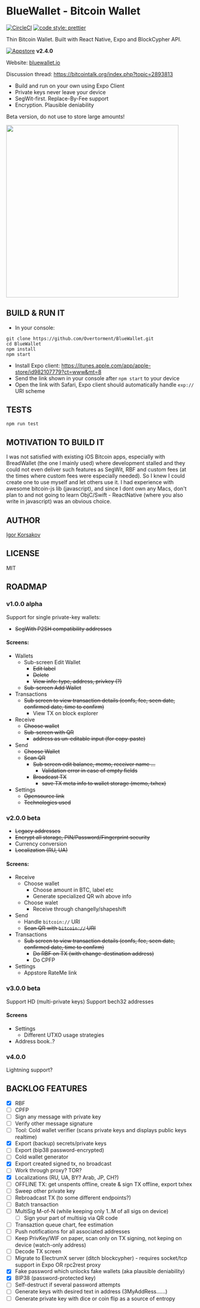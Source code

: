 # BlueWallet - Bitcoin Wallet

[![CircleCI](https://circleci.com/gh/Overtorment/BlueWallet.svg?style=svg)](https://circleci.com/gh/Overtorment/BlueWallet)
[![code style: prettier](https://img.shields.io/badge/code_style-prettier-ff69b4.svg?style=flat-square)](https://github.com/prettier/prettier)

Thin Bitcoin Wallet.
Built with React Native, Expo and BlockCypher API.

[![Appstore](http://www.bluewallet.io/img/app-store-badge.svg)](https://itunes.apple.com/us/app/bluewallet-bitcoin-wallet/id1376878040?l=ru&ls=1&mt=8) **v2.4.0**

Website: [bluewallet.io](http://bluewallet.io)

Discussion thread: https://bitcointalk.org/index.php?topic=2893813


* Build and run on your own using Expo Client
* Private keys never leave your device
* SegWit-first. Replace-By-Fee support
* Encryption. Plausible deniability

Beta version, do not use to store large amounts!


<img src="https://bluewallet.io/img/bluewallet-big.png" width="460">





## BUILD & RUN IT

* In your console:

```
git clone https://github.com/Overtorment/BlueWallet.git
cd BlueWallet
npm install
npm start
``` 

* Install Expo client: https://itunes.apple.com/app/apple-store/id982107779?ct=www&mt=8
* Send the link shown in your console after `npm start` to your device
* Open the link with Safari, Expo client should automatically handle `exp://` URI scheme

## TESTS

```bash
npm run test
```


## MOTIVATION TO BUILD IT

I was not satisfied with existing iOS Bitcoin apps, especially with BreadWallet (the one I mainly used) where development stalled and they could not even deliver such features as SegWit, RBF and custom fees (at the times where custom fees were especially needed).
So I knew I could create one to use myself and let others use it.
I had experience with awesome bitcoin-js lib (javascript), and since I dont own any Macs, don't plan to and not going to learn ObjC/Swift - ReactNative (where you also write in javascript) was an obvious choice.


## AUTHOR

[Igor Korsakov](http://igorkorsakov.com/)

## LICENSE

MIT


## ROADMAP

### v1.0.0 alpha

Support for single private-key wallets:

* ~~SegWith P2SH compatibility addresses~~

#### Screens:
 
* Wallets
    * Sub-screen Edit Wallet
        * ~~Edit label~~
        * ~~Delete~~
        * ~~View info: type, address, privkey (?)~~
    * ~~Sub-screen Add Wallet~~
* Transactions
    * ~~Sub screen to view transaction details (confs, fee, seen date, confirmed date, time to confirm)~~
        * View TX on block explorer
* Receive 
    * ~~Choose wallet~~
    * ~~Sub-screen with QR~~
        * ~~address as un-editable input (for copy-paste)~~
* Send
    * ~~Choose Wallet~~
    * ~~Scan QR~~
        * ~~Sub screen edit balance, memo, receiver name ...~~
            * ~~Validation error in case of empty fields~~
        * ~~Broadcast TX~~
            * ~~save TX meta info to wallet storage (memo, txhex)~~
* Settings
    * ~~Opensource link~~    
    * ~~Technologies used~~


### v2.0.0 beta

* ~~Legacy addresses~~
* ~~Encrypt all storage, PIN/Password/Fingerprint security~~
* Currency conversion
* ~~Localization (RU, UA)~~

#### Screens:

* Receive
    * Choose wallet 
        * Choose amount in BTC, label etc
        * Generate specialized QR wih above info
    * Choose walet
        * Receive through changelly/shapeshift
* Send    
    * Handle `bitcoin://` URI
    * ~~Scan QR with `bitcoin://` URI~~
* Transactions
    * ~~Sub screen to view transaction details (confs, fee, seen date, confirmed date, time to confirm)~~
        * ~~Do RBF on TX (with change-destination address)~~
        * Do CPFP
* Settings
    * Appstore RateMe link

### v3.0.0 beta

Support HD (multi-private keys)
Support bech32 addresses

#### Screens

* Settings
    * Different UTXO usage strategies
* Address book..?

### v4.0.0

Lightning support?


## BACKLOG FEATURES

* [x] RBF
* [ ] CPFP
* [ ] Sign any message with private key
* [ ] Verify other message signature
* [ ] Tool: Cold wallet verifier (scans private keys and displays public keys realtime)
* [x] Export (backup) secrets/private keys
* [ ] Export (bip38 password-encrypted)
* [ ] Cold wallet generator
* [x] Export created signed tx, no broadcast 
* [ ] Work through proxy? TOR?
* [x] Localizations (RU, UA, BY? Arab, JP, CH?)
* [ ] OFFLINE TX: get unspents offline, create & sign TX offline, export txhex
* [ ] Sweep other private key
* [ ] Rebroadcast TX (to some different endpoints?)
* [ ] Batch transaction
* [ ] MultiSig M-of-N  (while keeping only 1..M of all sigs on device)
    * [ ] Sign your part of multisig via QR code
* [ ] Transaztion queue chart, fee estimation
* [ ] Push notifications for all associated addresses
* [ ] Keep PrivKey/WIF on paper, scan only on TX signing, not keping on device (watch-only address)
* [ ] Decode TX screen
* [ ] Migrate to ElectrumX server (ditch blockcypher) - requires socket/tcp support in Expo OR rpc2rest proxy
* [x] Fake password which unlocks fake wallets (aka plausible deniability)
* [x] BIP38 (password-protected key)
* [ ] Self-destruct if several password attempts
* [ ] Generate keys with desired text in address (3MyAddRess......)
* [ ] Generate private key with dice or coin flip as a source of entropy
